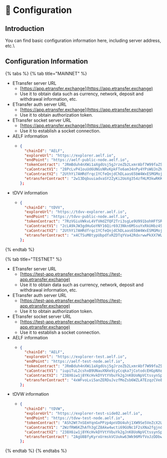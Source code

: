 # 📃 Configuration

## Introduction

You can find basic configuration information here, including server address, etc.\\

## Configuration Information

{% tabs %}
{% tab title="MAINNET" %}
* ETransfer server URL
  * [https://app.etransfer.exchange](https://app.etransfer.exchange)
  * Use it to obtain data such as currency, network, deposit and withdrawal information, etc.
* ETransfer auth server URL
  * [https://app.etransfer.exchange](https://app.etransfer.exchange)
  * Use it to obtain authorization token.
* ETransfer socket server URL
  * [https://app.etransfer.exchange](https://app.etransfer.exchange)
  * Use it to establish a socket connection.
* AELF information
  * ```json
    {
      "chainId": "AELF",
      "exploreUrl": "https://explorer.aelf.io",
      "endPoint": "https://aelf-public-node.aelf.io",
      "tokenContract": "JRmBduh4nXWi1aXgdUsj5gJrzeZb2LxmrAbf7W99faZSvoAaE",
      "caContractV1": "28PcLvP41ouUd6UNGsNRvKpkFTe6am34nPy4YPsWUJnZNwUvzM",
      "caContractV2": "2UthYi7AHRdfrqc1YCfeQnjdChDLaas65bW4WxESMGMojFiXj9",
      "etransferContract": "2w13DqbuuiadvaSY2ZyKi2UoXg354zfHLM3kwRKKy85cViw4ZF",
    };
    ```
* tDVV information
  * ```json
    {
      "chainId": "tDVV",
      "exploreUrl": "https://tdvv-explorer.aelf.io",
      "endPoint": "https://tdvv-public-node.aelf.io",
      "tokenContract": "7RzVGiuVWkvL4VfVHdZfQF2Tri3sgLe9U991bohHFfSRZXuGX",
      "caContractV1": "2cLA9kJW3gdHuGoYNY16Qir69J3Nkn6MSsuYxRkUHbz4SG2hZr",
      "caContractV2": "2UthYi7AHRdfrqc1YCfeQnjdChDLaas65bW4WxESMGMojFiXj9",
      "etransferContract": "x4CTSuM8typUbpdfxRZDTqYVa42RdxrwwPkXX7WUJHeRmzE6k",
    };
    ```
{% endtab %}

{% tab title="TESTNET" %}
* ETransfer server URL
  * [https://test-app.etransfer.exchange](https://test-app.etransfer.exchange)
  * Use it to obtain data such as currency, network, deposit and withdrawal information, etc.
* ETransfer auth server URL
  * [https://test-app.etransfer.exchange](https://test-app.etransfer.exchange)
  * Use it to obtain authorization token.
* ETransfer socket server URL
  * [https://test-app.etransfer.exchange](https://test-app.etransfer.exchange)
  * Use it to establish a socket connection.
* AELF information
  * ```json
    {
      "chainId": "AELF",
      "exploreUrl": "https://explorer-test.aelf.io",
      "endPoint": "https://aelf-test-node.aelf.io",
      "tokenContract": "JRmBduh4nXWi1aXgdUsj5gJrzeZb2LxmrAbf7W99faZSvoAaE",
      "caContractV1": "iupiTuL2cshxB9UNauXNXe9iyCcqka7jCotodcEHGpNXeLzqG",
      "caContractV2": "238X6iw1j8YKcHvkDYVtYVbuYk2gJnK8UoNpVCtssynSpVC8hb",
      "etransferContract": "4xWFvoLvi5anZERDuJvzfMoZsb6WZLATEzqzCVe8sQnCp2XGS",
    };
    ```
* tDVW information
  * ```json
    {
      "chainId": "tDVW",
      "exploreUrl": "https://explorer-test-side02.aelf.io",
      "endPoint": "https://tdvw-test-node.aelf.io",
      "tokenContract": "ASh2Wt7nSEmYqnGxPPzp4pnVDU4uhj1XW9Se5VeZcX2UDdyjx",
      "caContractV1": "2WzfRW6KZhAfh3gCZ8Akw4wcti69GUNc1F2sXNa2fgjndv59bE",
      "caContractV2": "238X6iw1j8YKcHvkDYVtYVbuYk2gJnK8UoNpVCtssynSpVC8hb",
      "etransferContract": "2AgU8BfyKyrxUrmskVCUukw63Wk96MVfVoJzDDbwKszafioCN1",
    };
    ```
{% endtab %}
{% endtabs %}
